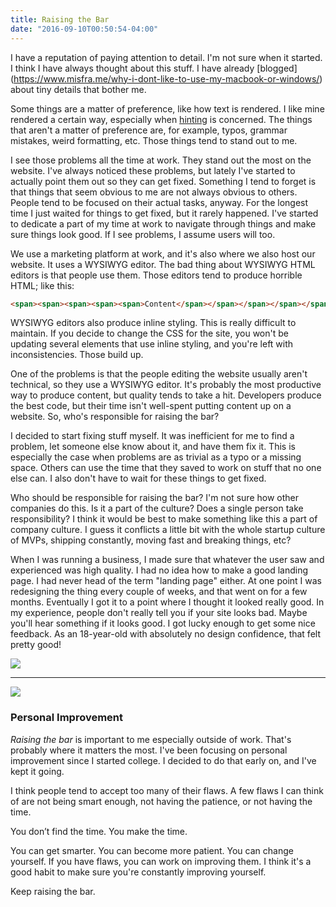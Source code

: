 ```yaml
---
title: Raising the Bar
date: "2016-09-10T00:50:54-04:00"
---
```


I have a reputation of paying attention to detail. I'm not sure when it started.
I think I have always thought about this stuff. I have already [blogged]
(https://www.misfra.me/why-i-dont-like-to-use-my-macbook-or-windows/) about tiny
details that bother me.

Some things are a matter of preference, like how text is rendered. I like mine
rendered a certain way, especially when [hinting](https://www.misfra.me/hinting/)
is concerned. The things that aren't a matter of preference are, for example,
typos, grammar mistakes, weird formatting, etc. Those things tend to stand out to
me.

I see those problems all the time at work. They stand out the most on the website.
I've always noticed these problems, but lately I've started to actually point them
out so they can get fixed. Something I tend to forget is that things that seem
obvious to me are not always obvious to others. People tend to be focused on their
actual tasks, anyway. For the longest time I just waited for things to get fixed,
but it rarely happened.  I've started to dedicate a part of my time at work to
navigate through things and make sure things look good. If I see problems, I assume
users will too.

We use a marketing platform at work, and it's also where we also host our website.
It uses a WYSIWYG editor. The bad thing about WYSIWYG HTML editors is that people
use them. Those editors tend to produce horrible HTML; like this:

```html
<span><span><span><span><span>Content</span></span></span></span></span>
```

WYSIWYG editors also produce inline styling. This is really difficult
to maintain. If you decide to change the CSS for the site, you won't be updating
several elements that use inline styling, and you're left with inconsistencies.
Those build up.

One of the problems is that the people editing the website usually aren't
technical, so they use a WYSIWYG editor. It's probably the most productive way
to produce content, but quality tends to take a hit. Developers produce the best
code, but their time isn't well-spent putting content up on a website. So, who's
responsible for raising the bar?

I decided to start fixing stuff myself. It was inefficient for me to find a
problem, let someone else know about it, and have them fix it. This is especially
the case when problems are as trivial as a typo or a missing space. Others can use
the time that they saved to work on stuff that no one else can. I also don't have
to wait for these things to get fixed.

Who should be responsible for raising the bar? I'm not sure how other companies do
this. Is it a part of the culture? Does a single person take responsibility? I
think it would be best to make something like this a part of company culture.
I guess it conflicts a little bit with the whole startup culture of MVPs, shipping
constantly, moving fast and breaking things, etc?

When I was running a business, I made sure that whatever the user saw and experienced
was high quality. I had no idea how to make a good landing page. I had never head of
the term "landing page" either. At one point I was redesigning the thing every couple
of weeks, and that went on for a few months. Eventually I got it to a point where
I thought it looked really good. In my experience, people don't really tell you if
your site looks bad. Maybe you'll hear something if it looks good. I got lucky enough
to get some nice feedback. As an 18-year-old with absolutely no design confidence,
that felt pretty good!

![](/img/2016/09/site_comment1.png)

---

![](/img/2016/09/site_comment2.png)

### Personal Improvement

*Raising the bar* is important to me especially outside of work. That's probably
where it matters the most. I've been focusing on personal improvement since I
started college. I decided to do that early on, and I've kept it going.

I think people tend to accept too many of their flaws. A few flaws I can think of
are not being smart enough, not having the patience, or not having the time.

<div class='bigquote'>You don’t find the time. You make the time.</div>

You can get smarter. You can become more patient. You can change yourself.
If you have flaws, you can work on improving them. I think it's a good habit to
make sure you're constantly improving yourself.

Keep raising the bar.
